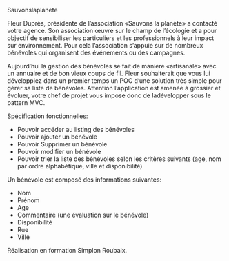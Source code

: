 Sauvonslaplanete

Fleur Duprès, présidente de l’association «Sauvons la planète» a contacté votre agence.
Son association œuvre sur le champ de l’écologie et a pour objectif de sensibiliser
les particuliers et les professionnels à leur impact sur environnement. Pour cela
l’association s’appuie sur de nombreux bénévoles qui organisent des événements ou des
campagnes.

Aujourd’hui la gestion des bénévoles se fait de manière «artisanale» avec un annuaire
et de bon vieux coups de fil. Fleur souhaiterait que vous lui développiez dans un
premier temps un POC d’une solution très simple pour gérer sa liste de bénévoles.
Attention l’application est amenée à grossier et évoluer, votre chef de projet vous
impose donc de ladévelopper sous le pattern MVC.

Spécification fonctionnelles:

- Pouvoir accéder au listing des bénévoles
- Pouvoir ajouter un bénévole
- Pouvoir Supprimer un bénévole
- Pouvoir modifier un bénévole
- Pouvoir trier la liste des bénévoles selon les critères suivants
(age, nom par ordre alphabétique, ville et disponibilité)

Un bénévole est composé des informations suivantes:
- Nom
- Prénom
- Age
- Commentaire (une évaluation sur le bénévole)
- Disponibilité
- Rue
- Ville

Réalisation en formation Simplon Roubaix.
